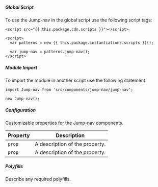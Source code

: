 <!-- Headers start with h5 ##### -->

##### Global Script

To use the Jump-nav in the global script use the following script tags:

    <script src="{{ this.package.cdn.scripts }}"></script>

    <script>
      var patterns = new {{ this.package.instantiations.scripts }}();

      var jump-nav = patterns.jump-nav();
    </script>

##### Module Import

To import the module in another script use the following statement:

    import Jump-nav from 'src/components/jump-nav/jump-nav';

    new Jump-nav();

##### Configuration

Customizable properties for the Jump-nav components.

Property | Description
---------|-
`prop`   | A description of the property.
`prop`   | A description of the property.

##### Polyfills

Describe any required polyfills.
